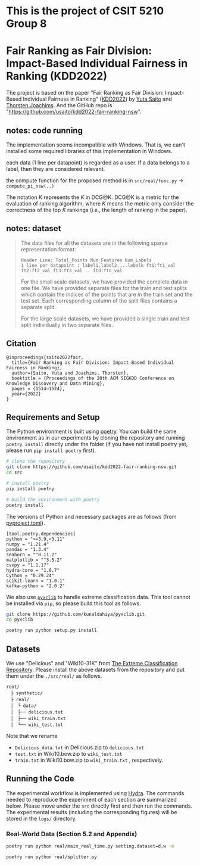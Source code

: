# This is the project of CSIT 5210 Group 8 

# Fair Ranking as Fair Division: Impact-Based Individual Fairness in Ranking (KDD2022)

The project is based on the paper "Fair Ranking as Fair Division: Impact-Based Individual Fairness in Ranking" ([KDD2022](https://kdd.org/kdd2022/)) by [Yuta Saito](https://usait0.com/en/) and [Thorsten Joachims](https://www.cs.cornell.edu/people/tj/). And the GitHub repo is "https://github.com/usaito/kdd2022-fair-ranking-nsw".

## notes: code running

The implementation seems incompatible with Windows. That is, we can't installed some required libraries of this implementation in Windows.

each data (1 line per datapoint) is regarded as a user. If a data belongs to a label, then they are considered relevant.

the compute function for the proposed method is in `src/real/func.py` → `compute_pi_nsw(..)`

The notation $K$ represents the $K$ in DCG@K. DCG@K is a metric for the evaluation of ranking algorithm, where $K$ means the metric only consider the correctness of the top $K$ rankings (i.e., the length of ranking in the paper).

## notes: dataset

> The data files for all the datasets are in the following sparse representation format:
>
> ```
> Header Line: Total_Points Num_Features Num_Labels
> 1 line per datapoint : label1,label2,...labelk ft1:ft1_val ft2:ft2_val ft3:ft3_val .. ftd:ftd_val
> ```
>
> For the small scale datasets, we have provided the complete data in one file. We have provided separate files for the train and test splits which contain the indices of the points that are in the train set and the test set. Each corresponding column of the split files contains a separate split.
>
> For the large scale datasets, we have provided a single train and test split individually in two separate files.

## Citation

```
@inproceedings{saito2022fair,
  title={Fair Ranking as Fair Division: Impact-Based Individual Fairness in Ranking},
  author={Saito, Yuta and Joachims, Thorsten},
  booktitle = {Proceedings of the 28th ACM SIGKDD Conference on Knowledge Discovery and Data Mining},
  pages = {1514–1524},
  year={2022}
}
```

## Requirements and Setup

The Python environment is built using [poetry](https://github.com/python-poetry/poetry). You can build the same environment as in our experiments by cloning the repository and running `poetry install` directly under the folder (if you have not install poetry yet, please run `pip install poetry` first).

```bash
# clone the repository
git clone https://github.com/usaito/kdd2022-fair-ranking-nsw.git
cd src

# install poetry
pip install poetry

# build the environment with poetry
poetry install
```

The versions of Python and necessary packages are as follows (from [pyproject.toml](./pyproject.toml)).

```
[tool.poetry.dependencies]
python = ">=3.9,<3.11"
numpy = "1.21.4"
pandas = "1.3.4"
seaborn = "^0.11.2"
matplotlib = "^3.5.2"
cvxpy = "1.1.17"
hydra-core = "1.0.7"
Cython = "0.29.24"
scikit-learn = "1.0.1"
kafka-python = "2.0.2"
```

We also use [`pyxclib`](https://github.com/kunaldahiya/pyxclib) to handle extreme classification data. This tool cannot be installed via `pip`, so please build this tool as follows.

```bash
git clone https://github.com/kunaldahiya/pyxclib.git
cd pyxclib

poetry run python setup.py install
```

## Datasets

We use "Delicious" and "Wiki10-31K" from [The Extreme Classification Repository](http://manikvarma.org/downloads/XC/XMLRepository.html). Please install the above datasets from the repository and put them under the `./src/real/` as follows.

```
root/
　├ synthetic/
　├ real/
　│　└ data/
　│　├── delicious.txt
　│　├── wiki_train.txt
　│　└── wiki_test.txt
```

Note that we rename
- `Delicious_data.txt` in Delicious.zip to `delicious.txt`
- `test.txt` in Wiki10.bow.zip to `wiki_test.txt`
- `train.txt` in Wiki10.bow.zip to `wiki_train.txt`
, respectively.

## Running the Code

The experimental workflow is implemented using [Hydra](https://github.com/facebookresearch/hydra).
The commands needed to reproduce the experiment of each section are summarized below. Please move under the `src` directly first and then run the commands. The experimental results (including the corresponding figures) will be stored in the `logs/` directory.

### Real-World Data (Section 5.2 and Appendix)

```bash
poetry run python real/main_real_time.py setting.dataset=d,w -m
```

```bash
poetry run python real/splitter.py
```
